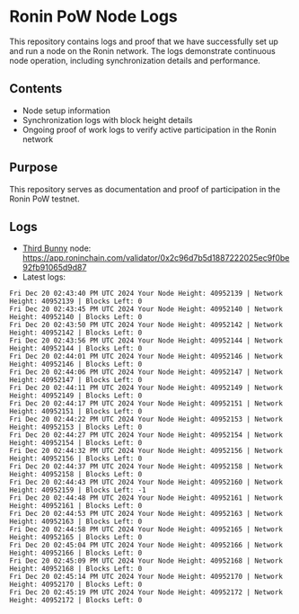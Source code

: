 # Ronin PoW Node Logs

This repository contains logs and proof that we have successfully set up and run a node on the Ronin network. The logs demonstrate continuous node operation, including synchronization details and performance.

## Contents

- Node setup information
- Synchronization logs with block height details
- Ongoing proof of work logs to verify active participation in the Ronin network

## Purpose

This repository serves as documentation and proof of participation in the Ronin PoW testnet.

## Logs

- [Third Bunny](https://thirdbunny.xyz/) node: https://app.roninchain.com/validator/0x2c96d7b5d1887222025ec9f0be92fb91065d9d87
- Latest logs:
```
Fri Dec 20 02:43:40 PM UTC 2024 Your Node Height: 40952139 | Network Height: 40952139 | Blocks Left: 0
Fri Dec 20 02:43:45 PM UTC 2024 Your Node Height: 40952140 | Network Height: 40952140 | Blocks Left: 0
Fri Dec 20 02:43:50 PM UTC 2024 Your Node Height: 40952142 | Network Height: 40952142 | Blocks Left: 0
Fri Dec 20 02:43:56 PM UTC 2024 Your Node Height: 40952144 | Network Height: 40952144 | Blocks Left: 0
Fri Dec 20 02:44:01 PM UTC 2024 Your Node Height: 40952146 | Network Height: 40952146 | Blocks Left: 0
Fri Dec 20 02:44:06 PM UTC 2024 Your Node Height: 40952147 | Network Height: 40952147 | Blocks Left: 0
Fri Dec 20 02:44:11 PM UTC 2024 Your Node Height: 40952149 | Network Height: 40952149 | Blocks Left: 0
Fri Dec 20 02:44:17 PM UTC 2024 Your Node Height: 40952151 | Network Height: 40952151 | Blocks Left: 0
Fri Dec 20 02:44:22 PM UTC 2024 Your Node Height: 40952153 | Network Height: 40952153 | Blocks Left: 0
Fri Dec 20 02:44:27 PM UTC 2024 Your Node Height: 40952154 | Network Height: 40952154 | Blocks Left: 0
Fri Dec 20 02:44:32 PM UTC 2024 Your Node Height: 40952156 | Network Height: 40952156 | Blocks Left: 0
Fri Dec 20 02:44:37 PM UTC 2024 Your Node Height: 40952158 | Network Height: 40952158 | Blocks Left: 0
Fri Dec 20 02:44:43 PM UTC 2024 Your Node Height: 40952160 | Network Height: 40952159 | Blocks Left: -1
Fri Dec 20 02:44:48 PM UTC 2024 Your Node Height: 40952161 | Network Height: 40952161 | Blocks Left: 0
Fri Dec 20 02:44:53 PM UTC 2024 Your Node Height: 40952163 | Network Height: 40952163 | Blocks Left: 0
Fri Dec 20 02:44:58 PM UTC 2024 Your Node Height: 40952165 | Network Height: 40952165 | Blocks Left: 0
Fri Dec 20 02:45:04 PM UTC 2024 Your Node Height: 40952166 | Network Height: 40952166 | Blocks Left: 0
Fri Dec 20 02:45:09 PM UTC 2024 Your Node Height: 40952168 | Network Height: 40952168 | Blocks Left: 0
Fri Dec 20 02:45:14 PM UTC 2024 Your Node Height: 40952170 | Network Height: 40952170 | Blocks Left: 0
Fri Dec 20 02:45:19 PM UTC 2024 Your Node Height: 40952172 | Network Height: 40952172 | Blocks Left: 0
```
